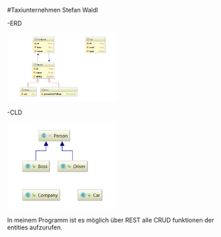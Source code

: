 
#Taxiunternehmen Stefan Waldl

-ERD

<img src="documents/ERD.PNG" width="50%">

-CLD

<img src="documents/CLD.PNG" width="50%">

In meinem Programm ist es möglich über REST alle CRUD funktionen der entities aufzurufen.